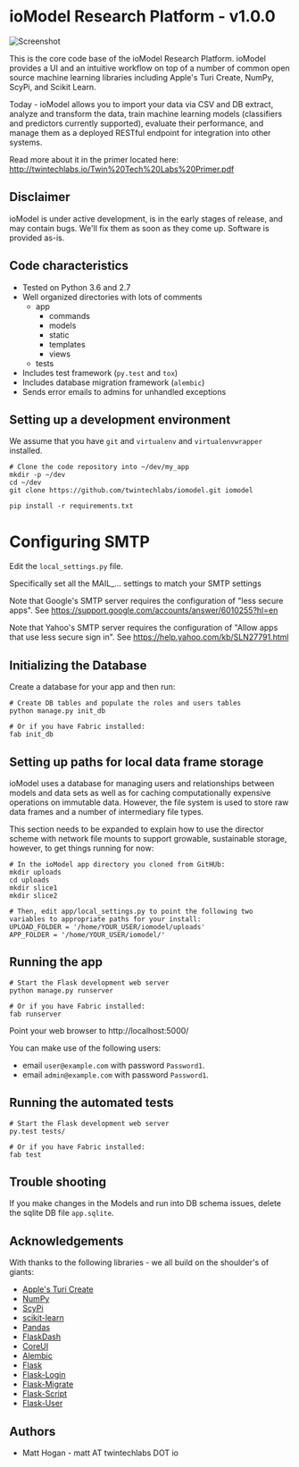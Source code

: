 # ioModel Research Platform - v1.0.0

![Screenshot](https://github.com/twintechlabs/iomodel/blob/master/app/static/images/screenshot.png)

This is the core code base of the ioModel Research Platform. ioModel provides a UI and
an intuitive workflow on top of a number of common open source machine learning libraries including
Apple's Turi Create, NumPy, ScyPi, and Scikit Learn.

Today - ioModel allows you to import your data via CSV and DB extract, analyze and transform the data, train machine
learning models (classifiers and predictors currently supported), evaluate their performance, and 
manage them as a deployed RESTful endpoint for integration into other systems.

Read more about it in the primer located here:
http://twintechlabs.io/Twin%20Tech%20Labs%20Primer.pdf

## Disclaimer

ioModel is under active development, is in the early stages of release, and may contain bugs. We'll fix them as soon as they come up. Software is provided as-is.

## Code characteristics

* Tested on Python 3.6 and 2.7
* Well organized directories with lots of comments
    * app
        * commands
        * models
        * static
        * templates
        * views
    * tests
* Includes test framework (`py.test` and `tox`)
* Includes database migration framework (`alembic`)
* Sends error emails to admins for unhandled exceptions


## Setting up a development environment

We assume that you have `git` and `virtualenv` and `virtualenvwrapper` installed.

    # Clone the code repository into ~/dev/my_app
    mkdir -p ~/dev
    cd ~/dev
    git clone https://github.com/twintechlabs/iomodel.git iomodel

    pip install -r requirements.txt


# Configuring SMTP

Edit the `local_settings.py` file.

Specifically set all the MAIL_... settings to match your SMTP settings

Note that Google's SMTP server requires the configuration of "less secure apps".
See https://support.google.com/accounts/answer/6010255?hl=en

Note that Yahoo's SMTP server requires the configuration of "Allow apps that use less secure sign in".
See https://help.yahoo.com/kb/SLN27791.html


## Initializing the Database

Create a database for your app and then run:

    # Create DB tables and populate the roles and users tables
    python manage.py init_db

    # Or if you have Fabric installed:
    fab init_db

## Setting up paths for local data frame storage

ioModel uses a database for managing users and relationships between models and data sets as well as for caching computationally expensive operations on immutable data. However, the file system is used to store raw data frames and a number of intermediary file types.

This section needs to be expanded to explain how to use the director scheme with network file mounts to support growable, sustainable storage, however, to get things running for now:

    # In the ioModel app directory you cloned from GitHUb:
    mkdir uploads
    cd uploads
    mkdir slice1
    mkdir slice2

    # Then, edit app/local_settings.py to point the following two variables to appropriate paths for your install:
    UPLOAD_FOLDER = '/home/YOUR_USER/iomodel/uploads'
    APP_FOLDER = '/home/YOUR_USER/iomodel/'

## Running the app

    # Start the Flask development web server
    python manage.py runserver

    # Or if you have Fabric installed:
    fab runserver

Point your web browser to http://localhost:5000/

You can make use of the following users:
- email `user@example.com` with password `Password1`.
- email `admin@example.com` with password `Password1`.


## Running the automated tests

    # Start the Flask development web server
    py.test tests/

    # Or if you have Fabric installed:
    fab test


## Trouble shooting

If you make changes in the Models and run into DB schema issues, delete the sqlite DB file `app.sqlite`.


## Acknowledgements

With thanks to the following libraries - we all build on the shoulder's of giants:
* [Apple's Turi Create](https://github.com/apple/turicreate)
* [NumPy](http://www.numpy.org/)
* [ScyPi](https://www.scipy.org/)
* [scikit-learn](http://scikit-learn.org/stable/)
* [Pandas](https://pandas.pydata.org/)
* [FlaskDash](https://github.com/twintechlabs/flaskdash)
* [CoreUI](https://coreui.io/)
* [Alembic](http://alembic.zzzcomputing.com/)
* [Flask](http://flask.pocoo.org/)
* [Flask-Login](https://flask-login.readthedocs.io/)
* [Flask-Migrate](https://flask-migrate.readthedocs.io/)
* [Flask-Script](https://flask-script.readthedocs.io/)
* [Flask-User](http://flask-user.readthedocs.io/)

## Authors
- Matt Hogan - matt AT twintechlabs DOT io